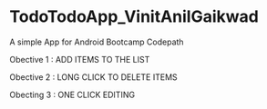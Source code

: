 # TodoTodoApp_VinitAnilGaikwad
A simple App for Android Bootcamp Codepath


Obective 1 : ADD ITEMS TO THE LIST 



Obective 2 : LONG CLICK TO DELETE ITEMS



Obecting 3 : ONE CLICK EDITING
